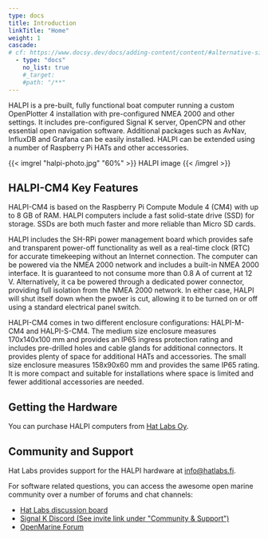 ```yaml
---
type: docs
title: Introduction
linkTitle: "Home"
weight: 1
cascade:
# cf: https://www.docsy.dev/docs/adding-content/content/#alternative-site-structure
  - type: "docs"
    no_list: true
    #_target:
    #path: "/**"
---
```


HALPI is a pre-built, fully functional boat computer running a custom OpenPlotter 4 installation with pre-configured NMEA 2000 and other settings. It includes pre-configured Signal K server, OpenCPN and other essential open navigation software. Additional packages such as AvNav, InfluxDB and Grafana can be easily installed. HALPI can be extended using a number of Raspberry Pi HATs and other accessories.

{{< imgrel "halpi-photo.jpg" "60%" >}}
HALPI image
{{< /imgrel >}}

## HALPI-CM4 Key Features

HALPI-CM4 is based on the Raspberry Pi Compute Module 4 (CM4) with up to 8 GB of RAM.
HALPI computers include a fast solid-state drive (SSD) for storage.
SSDs are both much faster and more reliable than Micro SD cards.

HALPI includes the SH-RPi power management board which provides safe and transparent power-off functionality as well as a real-time clock (RTC) for accurate timekeeping without an Internet connection.
The computer can be powered via the NMEA 2000 network and includes a built-in NMEA 2000 interface.
It is guaranteed to not consume more than 0.8 A of current at 12 V.
Alternatively, it ca be powered through a dedicated power connector, providing full isolation from the NMEA 2000 network.
In either case, HALPI will shut itself down when the pwoer is cut, allowing it to be turned on or off using a standard electrical panel switch.

HALPI-CM4 comes in two different enclosure configurations: HALPI-M-CM4 and HALPI-S-CM4.
The medium size enclosure measures 170x140x100 mm and provides an IP65 ingress protection rating and includes pre-drilled holes and cable glands for additional connectors.
It provides plenty of space for additional HATs and accessories.
The small size enclosure measures 158x90x60 mm and provides the same IP65 rating.
It is more compact and suitable for installations where space is limited and fewer additional accessories are needed.

## Getting the Hardware

You can purchase HALPI computers from [Hat Labs Oy](https://shop.hatlabs.fi).

## Community and Support

Hat Labs provides support for the HALPI hardware at [info@hatlabs.fi](mailto:info@hatlabs.fi).

For software related questions, you can access the awesome open marine community over a number of forums and chat channels:

- [Hat Labs discussion board](https://github.com/hatlabs/discussions/discussions)
- [Signal K Discord (See invite link under "Community & Support")](https://signalk.org/)
- [OpenMarine Forum](https://forum.openmarine.net/)
